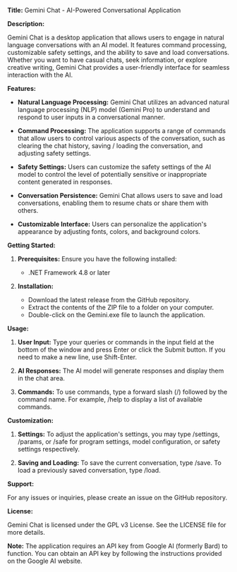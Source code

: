 **Title:** Gemini Chat - AI-Powered Conversational Application

**Description:**

Gemini Chat is a desktop application that allows users to engage in natural language conversations with an AI model. It features command processing, customizable safety settings, and the ability to save and load conversations. Whether you want to have casual chats, seek information, or explore creative writing, Gemini Chat provides a user-friendly interface for seamless interaction with the AI.

**Features:**

- **Natural Language Processing:** Gemini Chat utilizes an advanced natural language processing (NLP) model (Gemini Pro) to understand and respond to user inputs in a conversational manner.

- **Command Processing:** The application supports a range of commands that allow users to control various aspects of the conversation, such as clearing the chat history, saving / loading the conversation, and adjusting safety settings.

- **Safety Settings:** Users can customize the safety settings of the AI model to control the level of potentially sensitive or inappropriate content generated in responses.

- **Conversation Persistence:** Gemini Chat allows users to save and load conversations, enabling them to resume chats or share them with others.

- **Customizable Interface:** Users can personalize the application's appearance by adjusting fonts, colors, and background colors.

**Getting Started:**

1. **Prerequisites:** Ensure you have the following installed:
    - .NET Framework 4.8 or later

2. **Installation:**
    - Download the latest release from the GitHub repository.
    - Extract the contents of the ZIP file to a folder on your computer.
    - Double-click on the Gemini.exe file to launch the application.

**Usage:**

1. **User Input:** Type your queries or commands in the input field at the bottom of the window and press Enter or click the Submit button.  If you need to make a new line, use Shift-Enter.

2. **AI Responses:** The AI model will generate responses and display them in the chat area.

3. **Commands:** To use commands, type a forward slash (/) followed by the command name. For example, /help to display a list of available commands.

**Customization:**

1. **Settings:** To adjust the application's settings, you may type /settings, /params, or /safe for program settings, model configuration, or safety settings respectively.

2. **Saving and Loading:** To save the current conversation, type /save. To load a previously saved conversation, type /load.

**Support:**

For any issues or inquiries, please create an issue on the GitHub repository.

**License:**

Gemini Chat is licensed under the GPL v3 License. See the LICENSE file for more details.

**Note:** The application requires an API key from Google AI (formerly Bard) to function. You can obtain an API key by following the instructions provided on the Google AI website.

